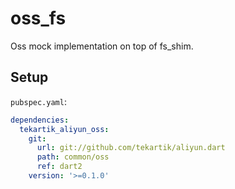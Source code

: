# oss_fs

Oss mock implementation on top of fs_shim.

## Setup

`pubspec.yaml`:

```yaml
dependencies:
  tekartik_aliyun_oss:
    git:
      url: git://github.com/tekartik/aliyun.dart
      path: common/oss
      ref: dart2
    version: '>=0.1.0'
```